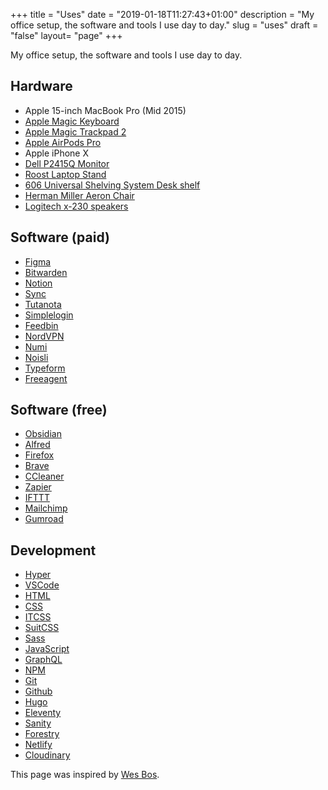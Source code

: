 +++
title = "Uses"
date = "2019-01-18T11:27:43+01:00"
description = "My office setup, the software and tools I use day to day."
slug = "uses"
draft = "false"
layout= "page"
+++

My office setup, the software and tools I use day to day.

## Hardware

- Apple 15-inch MacBook Pro (Mid 2015)
- [Apple Magic Keyboard](https://www.apple.com/uk/shop/product/MLA22B/A/magic-keyboard-british-english)
- [Apple Magic Trackpad 2](https://www.apple.com/uk/shop/product/MJ2R2Z/A/magic-trackpad-2-silver)
- [Apple AirPods Pro](https://www.apple.com/airpods-pro/)
- Apple iPhone X
- [Dell P2415Q Monitor](https://www.amazon.co.uk/inch-Dell-P2415Q-IPS-Monitor/dp/B00QAJ2MOM/ref=sr_1_1?dchild=1&keywords=Dell+P2415Q&qid=1584572080&sr=8-1)
- [Roost Laptop Stand](https://www.therooststand.com/)
- [606 Universal Shelving System Desk shelf](https://www.vitsoe.com/gb/606/components#desk-shelf)
- [Herman Miller Aeron Chair](https://www.hermanmiller.com/en_gb/products/seating/office-chairs/aeron-chairs/)
- [Logitech x-230 speakers](https://www.ebay.co.uk/i/333518493626?chn=ps)
## Software (paid)

- [Figma](https://www.figma.com/)
- [Bitwarden](https://bitwarden.com/)
- [Notion](https://www.notion.so/)
- [Sync](https://www.sync.com/)
- [Tutanota](https://tutanota.com/)
- [Simplelogin](https://simplelogin.io)
- [Feedbin](https://feedbin.com/)
- [NordVPN](https://nordvpn.com/)
- [Numi](https://numi.app/)
- [Noisli](https://www.noisli.com/)
- [Typeform](https://www.typeform.com/)
- [Freeagent](https://www.freeagent.com/)
## Software (free)

- [Obsidian](https://obsidian.md/)
- [Alfred](https://www.alfredapp.com/)
- [Firefox](https://www.mozilla.org/)
- [Brave](https://brave.com/)
- [CCleaner](https://www.ccleaner.com/)
- [Zapier](https://zapier.com/)
- [IFTTT](https://ifttt.com/)
- [Mailchimp](https://mailchimp.com/)
- [Gumroad](https://gumroad.com/) 
## Development

- [Hyper](https://hyper.is/)
- [VSCode](https://code.visualstudio.com/)
- [HTML](https://developer.mozilla.org/en-US/docs/Web/HTML)
- [CSS](https://www.w3.org/Style/CSS/)
- [ITCSS](https://www.xfive.co/blog/itcss-scalable-maintainable-css-architecture/)
- [SuitCSS](https://suitcss.github.io/)
- [Sass](https://sass-lang.com/)
- [JavaScript](https://developer.mozilla.org/en-US/docs/Web/JavaScript)
- [GraphQL](https://graphql.org/)
- [NPM](https://www.npmjs.com/)
- [Git](https://git-scm.com/)
- [Github](https://github.com/)
- [Hugo](https://gohugo.io/)
- [Eleventy](https://www.11ty.dev/)
- [Sanity](https://www.sanity.io/)
- [Forestry](https://forestry.io/)
- [Netlify](https://www.netlify.com/)
- [Cloudinary](https://cloudinary.com/)

This page was inspired by [Wes Bos](https://wesbos.com/uses/).
